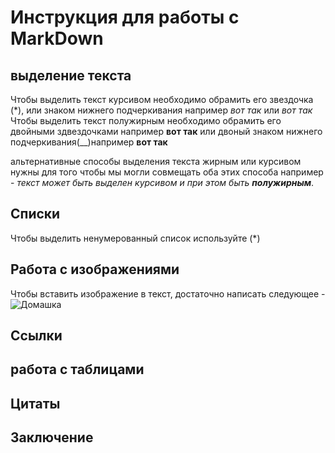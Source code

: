# Инструкция для работы с MarkDown

## выделение текста

Чтобы выделить текст курсивом необходимо обрамить его звездочка (*), или знаком нижнего подчеркивания например *вот так* или _вот так_
Чтобы выделить текст полужирным необходимо обрамить его двойными здвездочками например **вот так** или двоный знаком нижнего подчеркивания(__)например __вот так__ 

альтернативные способы выделения текста жирным или курсивом нужны для того чтобы мы могли совмещать оба этих способа например - _текст может быть выделен курсивом и при этом быть **полужирным**_.
## Списки

Чтобы выделить ненумерованный список используйте (*)
## Работа с изображениями

Чтобы вставить изображение в текст, достаточно написать следующее - 
![Домашка](Screenshot_1.png)

## Ссылки 

## работа с таблицами 

## Цитаты 

## Заключение 